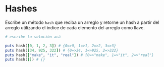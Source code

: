 # Hashes

Escribe un método `hash` que reciba un arreglo y retorne un hash a partir del arreglo utilizando el índice de cada elemento del arreglo como llave.

```ruby
# escribe tu solución acá

puts hash([0, 1, 2, 3]) # {0=>0, 1=>1, 2=>2, 3=>3}
puts hash([34, 925, 322]) # {0=>34, 1=>925, 2=>322}
puts hash(["make", "it", "real"]) # {0=>"make", 1=>"it", 2=>"real"}
puts hash([]) # {}
```
